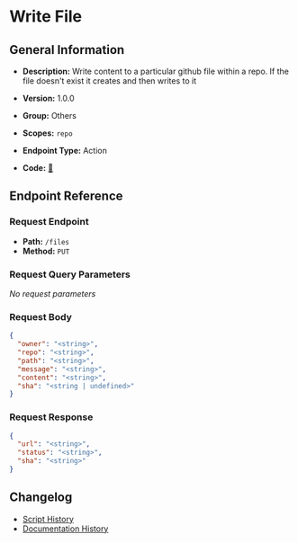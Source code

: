 # Write File

## General Information

- **Description:** Write content to a particular github file within a repo. If
the file doesn't exist it creates and then writes to it

- **Version:** 1.0.0
- **Group:** Others
- **Scopes:** `repo`
- **Endpoint Type:** Action
- **Code:** [🔗](https://github.com/NangoHQ/integration-templates/tree/main/integrations/github/actions/write-file.ts)


## Endpoint Reference

### Request Endpoint

- **Path:** `/files`
- **Method:** `PUT`

### Request Query Parameters

_No request parameters_

### Request Body

```json
{
  "owner": "<string>",
  "repo": "<string>",
  "path": "<string>",
  "message": "<string>",
  "content": "<string>",
  "sha": "<string | undefined>"
}
```

### Request Response

```json
{
  "url": "<string>",
  "status": "<string>",
  "sha": "<string>"
}
```

## Changelog

- [Script History](https://github.com/NangoHQ/integration-templates/commits/main/integrations/github/actions/write-file.ts)
- [Documentation History](https://github.com/NangoHQ/integration-templates/commits/main/integrations/github/actions/write-file.md)

<!-- END  GENERATED CONTENT -->

